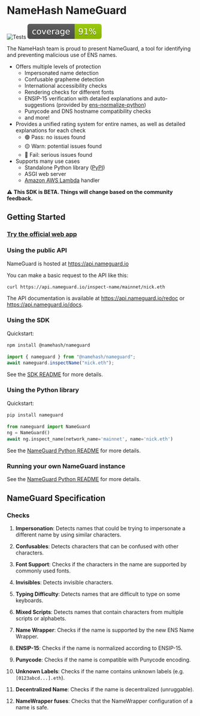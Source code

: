 # NameHash NameGuard

![Tests](https://github.com/namehash/nameguard/actions/workflows/ci_api.yml/badge.svg?branch=main)
![Coverage](https://raw.githubusercontent.com/namehash/nameguard/main/coverage_badge.svg)

The NameHash team is proud to present NameGuard, a tool for identifying and preventing malicious use of ENS names.

- Offers multiple levels of protection
  - Impersonated name detection
  - Confusable grapheme detection
  - International accessibility checks
  - Rendering checks for different fonts
  - ENSIP-15 verification with detailed explanations and auto-suggestions (provided by [ens-normalize-python](https://github.com/namehash/ens-normalize-python))
  - Punycode and DNS hostname compatibility checks
  - and more!
- Provides a unified rating system for entire names, as well as detailed explanations for each check
  - :green_circle: Pass: no issues found
  - :yellow_circle: Warn: potential issues found
  - :red_circle: Fail: serious issues found
- Supports many use cases
  - Standalone Python library ([PyPI](https://pypi.org/project/nameguard/))
  - ASGI web server
  - [Amazon AWS Lambda](https://aws.amazon.com/lambda/) handler

⚠️ **This SDK is BETA. Things will change based on the community feedback.**

## Getting Started

### [Try the official web app](https://nameguard.io)

### Using the public API

NameGuard is hosted at <https://api.nameguard.io>

You can make a basic request to the API like this:

```bash
curl https://api.nameguard.io/inspect-name/mainnet/nick.eth
```

The API documentation is available at <https://api.nameguard.io/redoc> or <https://api.nameguard.io/docs>.

### Using the SDK

Quickstart:

```bash
npm install @namehash/nameguard
```

```ts
import { nameguard } from "@namehash/nameguard";
await nameguard.inspectName("nick.eth");
```

See the [SDK README](./packages/sdk/README.md) for more details.

### Using the Python library

Quickstart:

```bash
pip install nameguard
```

```python
from nameguard import NameGuard
ng = NameGuard()
await ng.inspect_name(network_name='mainnet', name='nick.eth')
```

See the [NameGuard Python README](./api/README.md) for more details.

### Running your own NameGuard instance

See the [NameGuard Python README](./api/README.md) for more details.

## NameGuard Specification

### Checks

1. **Impersonation**: Detects names that could be trying to impersonate a different name by using similar characters.

2. **Confusables**: Detects characters that can be confused with other characters.

3. **Font Support**: Checks if the characters in the name are supported by commonly used fonts.

4. **Invisibles**: Detects invisible characters.

5. **Typing Difficulty**: Detects names that are difficult to type on some keyboards.

6. **Mixed Scripts**: Detects names that contain characters from multiple scripts or alphabets.

7. **Name Wrapper**: Checks if the name is supported by the new ENS Name Wrapper.

8. **ENSIP-15**: Checks if the name is normalized according to ENSIP-15.

9. **Punycode**: Checks if the name is compatible with Punycode encoding.

10. **Unknown Labels**: Checks if the name contains unknown labels (e.g. `[0123abcd...].eth`).

11. **Decentralized Name**: Checks if the name is decentralized (unruggable).

12. **NameWrapper fuses**: Checks that the NameWrapper configuration of a name is safe.
